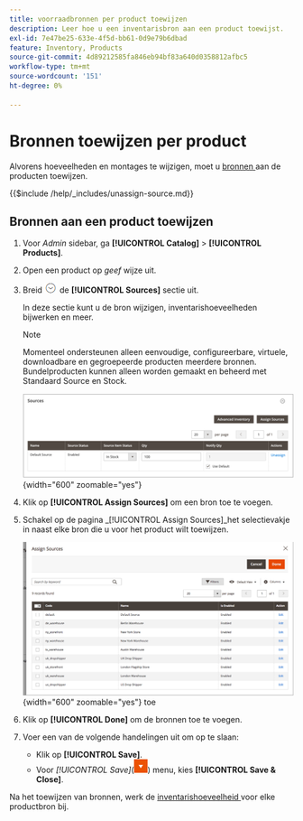 ```yaml
---
title: voorraadbronnen per product toewijzen
description: Leer hoe u een inventarisbron aan een product toewijst.
exl-id: 7e47be25-633e-4f5d-bb61-0d9e79b6dbad
feature: Inventory, Products
source-git-commit: 4d89212585fa846eb94bf83a640d0358812afbc5
workflow-type: tm+mt
source-wordcount: '151'
ht-degree: 0%

---
```


# Bronnen toewijzen per product

Alvorens hoeveelheden en montages te wijzigen, moet u [ bronnen ](sources-manage.md) aan de producten toewijzen.

{{$include /help/_includes/unassign-source.md}}

## Bronnen aan een product toewijzen

1. Voor _Admin_ sidebar, ga **[!UICONTROL Catalog]** > **[!UICONTROL Products]**.

1. Open een product op _geef_ wijze uit.

1. Breid ![ selecteur van de Uitbreiding ](../assets/icon-display-expand.png) de **[!UICONTROL Sources]** sectie uit.

   In deze sectie kunt u de bron wijzigen, inventarishoeveelheden bijwerken en meer.

   >[!NOTE]
   >
   >Momenteel ondersteunen alleen eenvoudige, configureerbare, virtuele, downloadbare en gegroepeerde producten meerdere bronnen. Bundelproducten kunnen alleen worden gemaakt en beheerd met Standaard Source en Stock.

   ![ sectie van de Bronnen van het Product ](assets/inventory-product-sources-before.png){width="600" zoomable="yes"}

1. Klik op **[!UICONTROL Assign Sources]** om een bron toe te voegen.

1. Schakel op de pagina _[!UICONTROL Assign Sources]_het selectievakje in naast elke bron die u voor het product wilt toewijzen.

   ![ Product - wijs bronnen ](assets/inventory-product-assign-sources.png){width="600" zoomable="yes"} toe

1. Klik op **[!UICONTROL Done]** om de bronnen toe te voegen.

1. Voer een van de volgende handelingen uit om op te slaan:

   - Klik op **[!UICONTROL Save]**.
   - Voor _[!UICONTROL Save]_(![ menupijl ](../assets/icon-menu-down-arrow-red.png)) menu, kies **[!UICONTROL Save & Close]**.

Na het toewijzen van bronnen, werk de [ inventarishoeveelheid ](quantities-assign-per-product.md) voor elke productbron bij.

